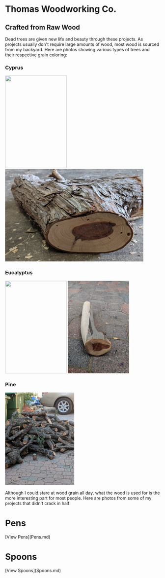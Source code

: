 # Thomas Woodworking Co.

## Crafted from Raw Wood
Dead trees are given new life and beauty through these projects. As projects usually don't require large amounts of wood, most wood is sourced from my backyard.  Here are photos showing various types of trees and their respective grain coloring:  

### Cyprus

<img src="CyprusTree.jpg" width="200" height="300"> <img src="CyprusWood.jpg" width="450" height="300">  

### Eucalyptus

<img src="EucalyptusTree.jpg" width="200" height="300"> <img src="EucalyptusWood.jpg" width="200" height="300">  

### Pine

<img src="PineWoodPile.jpg" width="225" height="300">

Although I could stare at wood grain all day, what the wood is used for is the more interesting part for most people. Here are photos from some of my projects that didn't crack in half:

# Pens 
<theme img here>
[View Pens](Pens.md)

# Spoons
<theme img here>
[View Spoons](Spoons.md)
